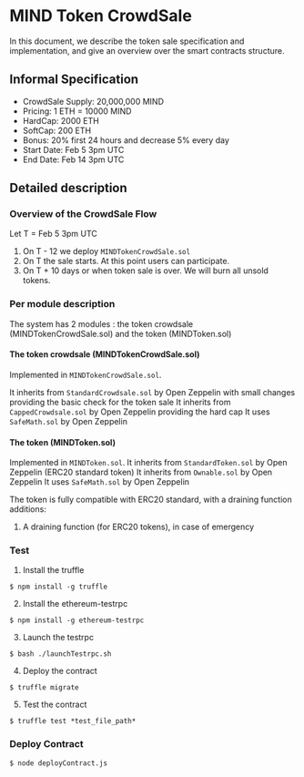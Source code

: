 # MIND Token CrowdSale
In this document, we describe the token sale specification and implementation,
and give an overview over the smart contracts structure.

## Informal Specification

* CrowdSale Supply: 20,000,000 MIND
* Pricing: 1 ETH = 10000 MIND
* HardCap: 2000 ETH
* SoftCap: 200 ETH
* Bonus: 20% first 24 hours and decrease 5% every day
* Start Date: Feb 5 3pm UTC
* End Date:  Feb 14 3pm UTC

## Detailed description

### Overview of the CrowdSale Flow
Let T = Feb 5 3pm UTC
1. On T - 12 we deploy `MINDTokenCrowdSale.sol`
2. On T the sale starts. At this point users can participate.
3. On T + 10 days or when token sale is over. We will burn all unsold tokens.


### Per module description
The system has 2 modules : the token crowdsale (MINDTokenCrowdSale.sol) and the token (MINDToken.sol)

#### The token crowdsale (MINDTokenCrowdSale.sol)
Implemented in `MINDTokenCrowdSale.sol`.

It inherits from `StandardCrowdsale.sol` by Open Zeppelin with small changes providing the basic check for the token sale
It inherits from `CappedCrowdsale.sol` by Open Zeppelin providing the hard cap
It uses `SafeMath.sol` by Open Zeppelin

#### The token (MINDToken.sol)
Implemented in `MINDToken.sol`.
It inherits from `StandardToken.sol` by Open Zeppelin (ERC20 standard token)
It inherits from `Ownable.sol` by Open Zeppelin
It uses `SafeMath.sol` by Open Zeppelin

The token is fully compatible with ERC20 standard, with a draining function additions:
1. A draining function (for ERC20 tokens), in case of emergency

### Test

1. Install the truffle
```
$ npm install -g truffle
```

2. Install the ethereum-testrpc
```
$ npm install -g ethereum-testrpc
```

3. Launch the testrpc
```
$ bash ./launchTestrpc.sh
```

4. Deploy the contract
```
$ truffle migrate
```

5. Test the contract
```
$ truffle test *test_file_path*
```

### Deploy Contract

```
$ node deployContract.js
```